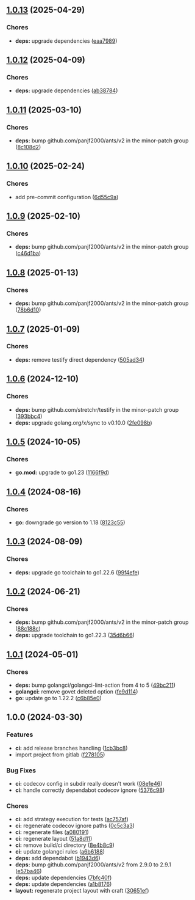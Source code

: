 ## [1.0.13](https://github.com/kilianpaquier/pooling/compare/v1.0.12...v1.0.13) (2025-04-29)

### Chores

* **deps:** upgrade dependencies ([eaa7989](https://github.com/kilianpaquier/pooling/commit/eaa79892c275f139deeacf75ab00e5874f6a719b))

## [1.0.12](https://github.com/kilianpaquier/pooling/compare/v1.0.11...v1.0.12) (2025-04-09)

### Chores

* **deps:** upgrade dependencies ([ab38784](https://github.com/kilianpaquier/pooling/commit/ab387843f4672b40d9cdd726ed6ad4d8c7273fa2))

## [1.0.11](https://github.com/kilianpaquier/pooling/compare/v1.0.10...v1.0.11) (2025-03-10)

### Chores

* **deps:** bump github.com/panjf2000/ants/v2 in the minor-patch group ([8c108d2](https://github.com/kilianpaquier/pooling/commit/8c108d20f335b53c331a87eb1a3eb8d18ca98aab))

## [1.0.10](https://github.com/kilianpaquier/pooling/compare/v1.0.9...v1.0.10) (2025-02-24)

### Chores

* add pre-commit configuration ([6d55c9a](https://github.com/kilianpaquier/pooling/commit/6d55c9a51db685a332c9265e0151d3804b8e5b29))

## [1.0.9](https://github.com/kilianpaquier/pooling/compare/v1.0.8...v1.0.9) (2025-02-10)

### Chores

* **deps:** bump github.com/panjf2000/ants/v2 in the minor-patch group ([c46d1ba](https://github.com/kilianpaquier/pooling/commit/c46d1bad6f1729074a9748fa71b153e6fc4382bf))

## [1.0.8](https://github.com/kilianpaquier/pooling/compare/v1.0.7...v1.0.8) (2025-01-13)

### Chores

* **deps:** bump github.com/panjf2000/ants/v2 in the minor-patch group ([78b6d10](https://github.com/kilianpaquier/pooling/commit/78b6d10cd6410bc31d76bdde7038220d2d81f5ad))

## [1.0.7](https://github.com/kilianpaquier/pooling/compare/v1.0.6...v1.0.7) (2025-01-09)

### Chores

* **deps:** remove testify direct dependency ([505ad34](https://github.com/kilianpaquier/pooling/commit/505ad34cafbaf883a866e186e4105803f571850f))

## [1.0.6](https://github.com/kilianpaquier/pooling/compare/v1.0.5...v1.0.6) (2024-12-10)

### Chores

* **deps:** bump github.com/stretchr/testify in the minor-patch group ([393bbc4](https://github.com/kilianpaquier/pooling/commit/393bbc40d83c80be44c856740d22736ff1eb4baf))
* **deps:** upgrade golang.org/x/sync to v0.10.0 ([2fe098b](https://github.com/kilianpaquier/pooling/commit/2fe098bd2027a02a0c433f8d58d6751bb1d753aa))

## [1.0.5](https://github.com/kilianpaquier/pooling/compare/v1.0.4...v1.0.5) (2024-10-05)

### Chores

* **go.mod:** upgrade to go1.23 ([1166f9d](https://github.com/kilianpaquier/pooling/commit/1166f9d257893411353e04844f33ee82686e9cf7))

## [1.0.4](https://github.com/kilianpaquier/pooling/compare/v1.0.3...v1.0.4) (2024-08-16)


### Chores

* **go:** downgrade go version to 1.18 ([8123c55](https://github.com/kilianpaquier/pooling/commit/8123c555e432a799ba8a70b4581e748fc9ce1a0d))

## [1.0.3](https://github.com/kilianpaquier/pooling/compare/v1.0.2...v1.0.3) (2024-08-09)


### Chores

* **deps:** upgrade go toolchain to go1.22.6 ([99f4efe](https://github.com/kilianpaquier/pooling/commit/99f4efeabb1bad530eaf9baf8c7025d14b375080))

## [1.0.2](https://github.com/kilianpaquier/pooling/compare/v1.0.1...v1.0.2) (2024-06-21)


### Chores

* **deps:** bump github.com/panjf2000/ants/v2 in the minor-patch group ([88c188c](https://github.com/kilianpaquier/pooling/commit/88c188c1dd4e9f7ed74efc426fbd2fcb89c87458))
* **deps:** upgrade toolchain to go1.22.3 ([35d6b66](https://github.com/kilianpaquier/pooling/commit/35d6b66c3de9fba306b5f6c3a2ab7976456f9cf7))

## [1.0.1](https://github.com/kilianpaquier/pooling/compare/v1.0.0...v1.0.1) (2024-05-01)


### Chores

* **deps:** bump golangci/golangci-lint-action from 4 to 5 ([49bc211](https://github.com/kilianpaquier/pooling/commit/49bc21103c146c9c2489a929940b6b8df8014d0e))
* **golangci:** remove govet deleted option ([fe9d114](https://github.com/kilianpaquier/pooling/commit/fe9d1142e8ac2135d604aac7f2b64cb85a4bde2b))
* **go:** update go to 1.22.2 ([c6b85e0](https://github.com/kilianpaquier/pooling/commit/c6b85e0c55a9d3ae23d5551fd3319cbb05f1ff54))

## 1.0.0 (2024-03-30)


### Features

* **ci:** add release branches handling ([1cb3bc8](https://github.com/kilianpaquier/pooling/commit/1cb3bc8efe6a5e69e0c989775ba19541f34f3ecb))
* import project from gitlab ([f278105](https://github.com/kilianpaquier/pooling/commit/f278105fed93d3051c06605ac691e74c208ebf1b))


### Bug Fixes

* **ci:** codecov config in subdir really doesn't work ([08e1e46](https://github.com/kilianpaquier/pooling/commit/08e1e463b4192ccf9b688d04001733320321ccbf))
* **ci:** handle correctly dependabot codecov ignore ([5376c98](https://github.com/kilianpaquier/pooling/commit/5376c98ad843d49fbccce54feba8331a91bdc2ad))


### Chores

* **ci:** add strategy execution for tests ([ac757af](https://github.com/kilianpaquier/pooling/commit/ac757afe347eabd7e2aa6b7412911ab36f4645d5))
* **ci:** regenerate codecov ignore paths ([0c5c3a3](https://github.com/kilianpaquier/pooling/commit/0c5c3a325f68b23585421fca62af8d2e5b7852ab))
* **ci:** regenerate files ([a080191](https://github.com/kilianpaquier/pooling/commit/a0801914b1e0461d8253e6cf7892e54808500fc3))
* **ci:** regenerate layout ([51a8d11](https://github.com/kilianpaquier/pooling/commit/51a8d1126c493bd2c17ac3e634addf8335db6f00))
* **ci:** remove build/ci directory ([8e4b8c9](https://github.com/kilianpaquier/pooling/commit/8e4b8c91df8e355aa1a9967d8d0153869eaa2ab8))
* **ci:** update golangci rules ([a6b6188](https://github.com/kilianpaquier/pooling/commit/a6b6188421131d855f636bdccb2bef5ce9234e3f))
* **deps:** add dependabot ([b1943d6](https://github.com/kilianpaquier/pooling/commit/b1943d6115a2f9cad9dfe46bf4a04d3a483484df))
* **deps:** bump github.com/panjf2000/ants/v2 from 2.9.0 to 2.9.1 ([e57ba46](https://github.com/kilianpaquier/pooling/commit/e57ba46b784f813260311b93ca9024043b33319d))
* **deps:** update dependencies ([7bfc40f](https://github.com/kilianpaquier/pooling/commit/7bfc40f145acd64e3cf107bd9ca58d87013df466))
* **deps:** update dependencies ([a1b8176](https://github.com/kilianpaquier/pooling/commit/a1b8176737407374c198fb062f84194a1f261cce))
* **layout:** regenerate project layout with craft ([30651ef](https://github.com/kilianpaquier/pooling/commit/30651efc5dd813bee1ad1751bccbeb53ffc733ff))
